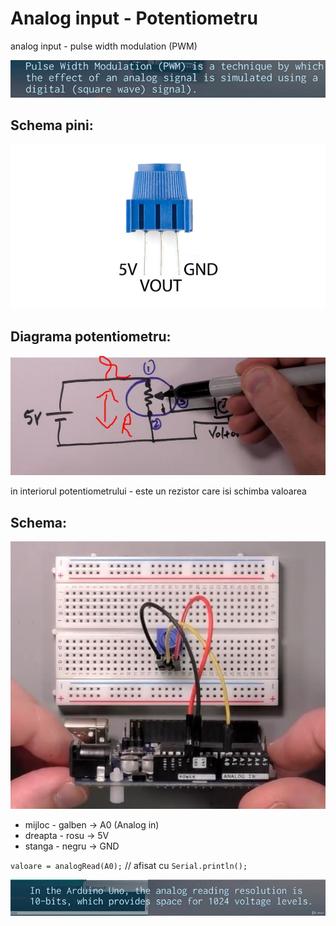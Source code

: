 <h1>Analog input - Potentiometru</h1>

analog input - pulse width modulation (PWM)

<img src="_img/25/analog input1.JPG" alt="pulse width modulation" />

<h2>Schema pini:</h2>

<img src="_img/25/pot_pinout.jpg" alt="potentiometru pinout" />

<h2>Diagrama potentiometru:</h2>

<img src="_img/25/potentiometru diagrama.JPG" alt="potentiometru diagrama" />

in interiorul potentiometrului - este un rezistor care isi schimba valoarea


<h2>Schema:</h2>

<img src="_img/25/schema - analog in.JPG" alt="schema fire Analog in" />

- mijloc - galben -> A0 (Analog in)
- dreapta - rosu -> 5V
- stanga - negru -> GND


`valoare = analogRead(A0);` // afisat cu `Serial.println();`

<img src="_img/25/analog read - Arduino Uno.JPG" alt="analog read resolution" />